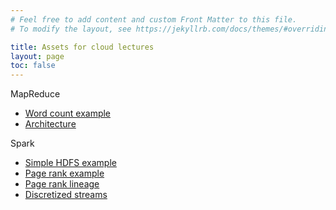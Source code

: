 ```yaml
---
# Feel free to add content and custom Front Matter to this file.
# To modify the layout, see https://jekyllrb.com/docs/themes/#overriding-theme-defaults

title: Assets for cloud lectures
layout: page
toc: false
---
```


MapReduce
* [Word count example](assets/mr_wc.png)
* [Architecture](assets/mr_arch.png)

Spark
* [Simple HDFS example](assets/spark-simple.png)
* [Page rank example](wss22-cloud-spark-pagerank)
* [Page rank lineage](assets/spark-lineage-pagerank.png)
* [Discretized streams](assets/spark-dstreams.png)